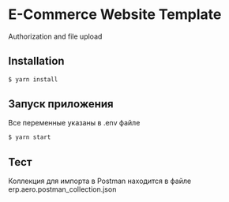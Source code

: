 # E-Commerce Website Template
Authorization and file upload

## Installation

```bash
$ yarn install
```

## Запуск приложения
Все переменные указаны в .env файле

```bash
$ yarn start
```

## Тест
Коллекция для импорта в Postman находится в файле erp.aero.postman_collection.json
